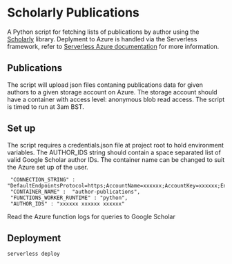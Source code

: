 # Scholarly Publications

A Python script for fetching lists of publications by author using the [Scholarly](https://scholarly.readthedocs.io/en/stable/index.html) library. Deplyment to Azure is handled via the Serverless framework, refer to [Serverless Azure documentation](https://serverless.com/framework/docs/providers/azure/guide/intro/) for more information.

## Publications

The script will upload json files contaning publications data for given authors to a given storage account on Azure. The storage account should have a container with access level: anonymous blob read access. The script is timed to run at 3am BST.

## Set up

The script requires a credentials.json file at project root to hold environment variables. The AUTHOR_IDS string should contain a space separated list of valid Google Scholar author IDs. The container name can be changed to suit the Azure set up of the user.

```
 "CONNECTION_STRING" : "DefaultEndpointsProtocol=https;AccountName=xxxxxx;AccountKey=xxxxxx;EndpointSuffix=core.windows.net",
 "CONTAINER_NAME" :  "author-publications",
 "FUNCTIONS_WORKER_RUNTIME" : "python",
 "AUTHOR_IDS" : "xxxxxx xxxxxx xxxxxx"
```

Read the Azure function logs for queries to Google Scholar

## Deployment

```bash
serverless deploy
```
